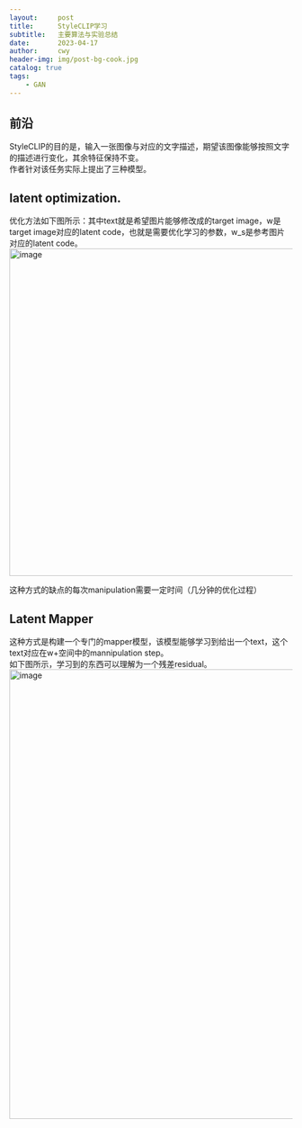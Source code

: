 ```yaml
---
layout:     post
title:      StyleCLIP学习
subtitle:   主要算法与实验总结
date:       2023-04-17
author:     cwy
header-img: img/post-bg-cook.jpg
catalog: true
tags:
    - GAN
---
```


## 前沿
StyleCLIP的目的是，输入一张图像与对应的文字描述，期望该图像能够按照文字的描述进行变化，其余特征保持不变。  
作者针对该任务实际上提出了三种模型。

## latent optimization. 
优化方法如下图所示：其中text就是希望图片能够修改成的target image，w是target image对应的latent code，也就是需要优化学习的参数，w_s是参考图片对应的latent code。  
<img width="582" alt="image" src="https://user-images.githubusercontent.com/110716367/232316469-b3beb434-f16b-4727-8bf2-92becb52863e.png">

这种方式的缺点的每次manipulation需要一定时间（几分钟的优化过程）

## Latent Mapper
这种方式是构建一个专门的mapper模型，该模型能够学习到给出一个text，这个text对应在w+空间中的mannipulation step。  
如下图所示，学习到的东西可以理解为一个残差residual。 
<img width="799" alt="image" src="https://user-images.githubusercontent.com/110716367/232319477-2a0ba9b7-5a96-4f91-a4c3-7940c0b55835.png">  



